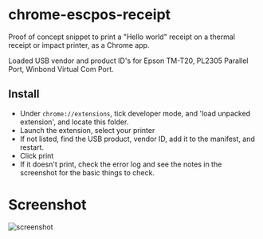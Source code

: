# chrome-escpos-receipt

Proof of concept snippet to print a "Hello world" receipt on a thermal receipt or impact printer, as a Chrome app.

Loaded USB vendor and product ID's for Epson TM-T20, PL2305 Parallel Port, Winbond Virtual Com Port.

## Install

- Under `chrome://extensions`, tick developer mode, and 'load unpacked extension', and locate this folder.
- Launch the extension, select your printer
 - If not listed, find the USB product, vendor ID, add it to the manifest, and restart.
- Click print
 - If it doesn't print, check the error log and see the notes in the screenshot for the basic things to check.

# Screenshot
![screenshot](https://github.com/mike42/escpos-snippets/raw/master/chrome-escpos-receipt/assets/screenshot.png)

